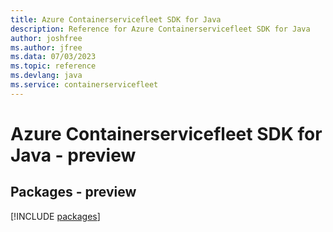 ```yaml
---
title: Azure Containerservicefleet SDK for Java
description: Reference for Azure Containerservicefleet SDK for Java
author: joshfree
ms.author: jfree
ms.data: 07/03/2023
ms.topic: reference
ms.devlang: java
ms.service: containerservicefleet
---
```

# Azure Containerservicefleet SDK for Java - preview
## Packages - preview
[!INCLUDE [packages](containerservicefleet-index.md)]